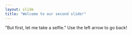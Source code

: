 ```yaml
---
layout: slide
title: "Welcome to our second slide!"
---
```

"But first, let me take a selfie."
Use the left arrow to go back!
